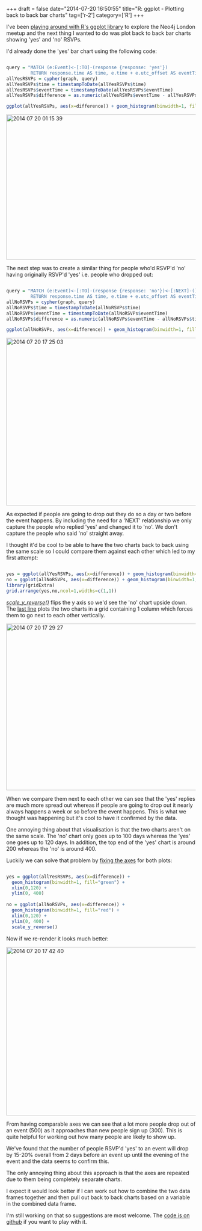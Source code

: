 +++
draft = false
date="2014-07-20 16:50:55"
title="R: ggplot - Plotting back to back bar charts"
tag=['r-2']
category=['R']
+++

<p>I've been <a href="http://www.markhneedham.com/blog/2014/07/20/r-ggplot-dont-know-how-to-automatically-pick-scale-for-object-of-type-difftime-discrete-value-supplied-to-continuous-scale/">playing around with R's ggplot library</a> to explore the Neo4j London meetup and the next thing I wanted to do was plot back to back bar charts showing 'yes' and 'no' RSVPs.</p>


<p>I'd already done the 'yes' bar chart using the following code:</p>



~~~r

query = "MATCH (e:Event)<-[:TO]-(response {response: 'yes'})
         RETURN response.time AS time, e.time + e.utc_offset AS eventTime"
allYesRSVPs = cypher(graph, query)
allYesRSVPs$time = timestampToDate(allYesRSVPs$time)
allYesRSVPs$eventTime = timestampToDate(allYesRSVPs$eventTime)
allYesRSVPs$difference = as.numeric(allYesRSVPs$eventTime - allYesRSVPs$time, units="days")

ggplot(allYesRSVPs, aes(x=difference)) + geom_histogram(binwidth=1, fill="green")
~~~

<div>
<img src="{{<siteurl>}}/uploads/2014/07/2014-07-20_01-15-391.png" alt="2014 07 20 01 15 39" title="2014-07-20_01-15-39.png" border="0" width="580" height="386" />
</div>

<p>The next step was to create a similar thing for people who'd RSVP'd 'no' having originally RSVP'd 'yes' i.e. people who dropped out:</p>



~~~r

query = "MATCH (e:Event)<-[:TO]-(response {response: 'no'})<-[:NEXT]-()
         RETURN response.time AS time, e.time + e.utc_offset AS eventTime"
allNoRSVPs = cypher(graph, query)
allNoRSVPs$time = timestampToDate(allNoRSVPs$time)
allNoRSVPs$eventTime = timestampToDate(allNoRSVPs$eventTime)
allNoRSVPs$difference = as.numeric(allNoRSVPs$eventTime - allNoRSVPs$time, units="days")

ggplot(allNoRSVPs, aes(x=difference)) + geom_histogram(binwidth=1, fill="red") 
~~~

<div>
<img src="{{<siteurl>}}/uploads/2014/07/2014-07-20_17-25-03.png" alt="2014 07 20 17 25 03" title="2014-07-20_17-25-03.png" border="0" width="570" height="446" />
</div>

<p>As expected if people are going to drop out they do so a day or two before the event happens. By including the need for a 'NEXT' relationship we only capture the people who replied 'yes' and changed it to 'no'. We don't capture the people who said 'no' straight away.</p>


<p>I thought it'd be cool to be able to have the two charts back to back using the same scale so I could compare them against each other which led to my first attempt:</p>



~~~r

yes = ggplot(allYesRSVPs, aes(x=difference)) + geom_histogram(binwidth=1, fill="green")
no = ggplot(allNoRSVPs, aes(x=difference)) + geom_histogram(binwidth=1, fill="red") + scale_y_reverse()
library(gridExtra)
grid.arrange(yes,no,ncol=1,widths=c(1,1))
~~~

<p><cite><a href="http://ggplot.yhathq.com/docs/scale_y_reverse.html">scale_y_reverse()</a></cite> flips the y axis so we'd see the 'no' chart upside down. The <a href="http://stackoverflow.com/questions/24765686/plotting-2-different-ggplot2-charts-with-the-same-y-axis">last line</a> plots the two charts in a grid containing 1 column which forces them to go next to each other vertically.</p>


<div>
<img src="{{<siteurl>}}/uploads/2014/07/2014-07-20_17-29-271.png" alt="2014 07 20 17 29 27" title="2014-07-20_17-29-27.png" border="0" width="570" height="443" />
</div>

<p>When we compare them next to each other we can see that the 'yes' replies are much more spread out whereas if people are going to drop out it nearly always happens a week or so before the event happens. This is what we thought was happening but it's cool to have it confirmed by the data.</p>


<p>One annoying thing about that visualisation is that the two charts aren't on the same scale. The 'no' chart only goes up to 100 days whereas the 'yes' one goes up to 120 days. In addition, the top end of the 'yes' chart is around 200 whereas the 'no' is around 400.</p>


<p>Luckily we can solve that problem by <a href="http://stackoverflow.com/questions/3606697/how-to-set-limits-for-axes-in-ggplot2-r-plots">fixing the axes</a> for both plots:</p>



~~~r

yes = ggplot(allYesRSVPs, aes(x=difference)) + 
  geom_histogram(binwidth=1, fill="green") +
  xlim(0,120) + 
  ylim(0, 400)
  
no = ggplot(allNoRSVPs, aes(x=difference)) +
  geom_histogram(binwidth=1, fill="red") +
  xlim(0,120) + 
  ylim(0, 400) +
  scale_y_reverse()
~~~

<p>Now if we re-render it looks much better:</p>


<div>


<img src="{{<siteurl>}}/uploads/2014/07/2014-07-20_17-42-40.png" alt="2014 07 20 17 42 40" title="2014-07-20_17-42-40.png" border="0" width="573" height="448" /></div>

<p>From having comparable axes we can see that a lot more people drop out of an event (500) as it approaches than new people sign up (300). This is quite helpful for working out how many people are likely to show up.</p>
 

<p>We've found that the number of people RSVP'd 'yes' to an event will drop by 15-20% overall from 2 days before an event up until the evening of the event and the data seems to confirm this. </p>


<p>The only annoying thing about this approach is that the axes are repeated due to them being completely separate charts.</p>
 

<p>I expect it would look better if I can work out how to combine the two data frames together and then pull out back to back charts based on a variable in the combined data frame.</p>


<p>I'm still working on that so suggestions are most welcome. The <a href="https://github.com/mneedham/neo4j-meetup/blob/master/rScripts/rsvps.R">code is on github</a> if you want to play with it.</p>

